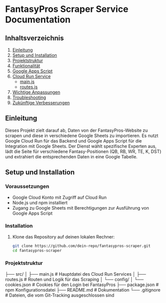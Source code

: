 # FantasyPros Scraper Service Documentation

## Inhaltsverzeichnis
1. [Einleitung](#einleitung)
2. [Setup und Installation](#setup-und-installation)
3. [Projektstruktur](#projektstruktur)
4. [Funktionalität](#funktionalität)
5. [Google Apps Script](#google-apps-script)
6. [Cloud Run Service](#cloud-run-service)
   - [main.js](#mainjs)
   - [routes.js](#routesjs)
7. [Wichtige Anpassungen](#wichtige-anpassungen)
8. [Troubleshooting](#troubleshooting)
9. [Zukünftige Verbesserungen](#zukünftige-verbesserungen)

## Einleitung

Dieses Projekt zielt darauf ab, Daten von der FantasyPros-Website zu scrapen und diese in verschiedene Google Sheets zu importieren. Es nutzt Google Cloud Run für das Backend und Google Apps Script für die Integration mit Google Sheets. Der Dienst wählt spezifische Experten aus, lädt die Seite für verschiedene Fantasy-Positionen (QB, RB, WR, TE, K, DST) und extrahiert die entsprechenden Daten in eine Google Tabelle.

## Setup und Installation

### Voraussetzungen
- Google Cloud Konto mit Zugriff auf Cloud Run
- Node.js und npm installiert
- Zugang zu Google Sheets mit Berechtigungen zur Ausführung von Google Apps Script

### Installation
1. Klone das Repository auf deinen lokalen Rechner:
   ```bash
   git clone https://github.com/dein-repo/fantasypros-scraper.git
   cd fantasypros-scraper

### Projektstruktur
   ├── src/
│   ├── main.js          # Hauptdatei des Cloud Run Services
│   ├── routes.js        # Routen und Logik für das Scraping
│   └── config/
│       └── cookies.json # Cookies für den Login bei FantasyPros
├── package.json         # npm Konfigurationsdatei
├── README.md            # Dokumentation
└── .gitignore           # Dateien, die vom Git-Tracking ausgeschlossen sind

